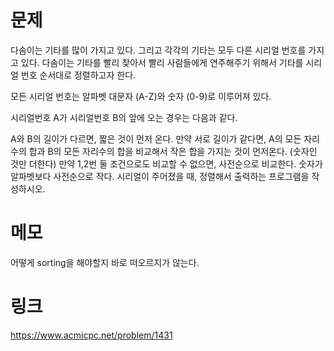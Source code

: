 # 문제

다솜이는 기타를 많이 가지고 있다. 그리고 각각의 기타는 모두 다른 시리얼 번호를 가지고 있다. 다솜이는 기타를 빨리 찾아서 빨리 사람들에게 연주해주기 위해서 기타를 시리얼 번호 순서대로 정렬하고자 한다.

모든 시리얼 번호는 알파벳 대문자 (A-Z)와 숫자 (0-9)로 이루어져 있다.

시리얼번호 A가 시리얼번호 B의 앞에 오는 경우는 다음과 같다.

A와 B의 길이가 다르면, 짧은 것이 먼저 온다.
만약 서로 길이가 같다면, A의 모든 자리수의 합과 B의 모든 자리수의 합을 비교해서 작은 합을 가지는 것이 먼저온다. (숫자인 것만 더한다)
만약 1,2번 둘 조건으로도 비교할 수 없으면, 사전순으로 비교한다. 숫자가 알파벳보다 사전순으로 작다.
시리얼이 주어졌을 때, 정렬해서 출력하는 프로그램을 작성하시오.

# 메모

어떻게 sorting을 해야할지 바로 떠오르지가 않는다.

# 링크

https://www.acmicpc.net/problem/1431
